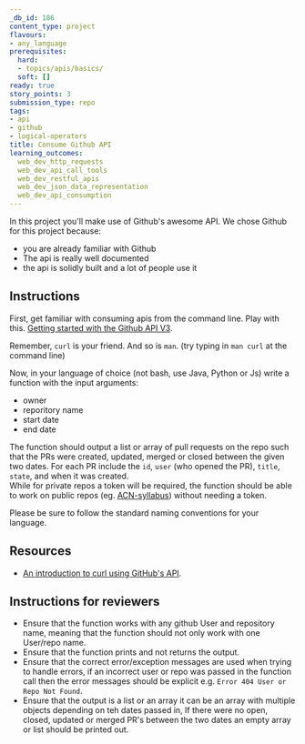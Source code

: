 ```yaml
---
_db_id: 186
content_type: project
flavours:
- any_language
prerequisites:
  hard:
  - topics/apis/basics/
  soft: []
ready: true
story_points: 3
submission_type: repo
tags:
- api
- github
- logical-operators
title: Consume Github API
learning_outcomes:
  web_dev_http_requests
  web_dev_api_call_tools
  web_dev_restful_apis
  web_dev_json_data_representation
  web_dev_api_consumption
---
```


In this project you'll make use of Github's awesome API. We chose Github for this project because:

- you are already familiar with Github
- The api is really well documented
- the api is solidly built and a lot of people use it

## Instructions

First, get familiar with consuming apis from the command line. Play with this. [Getting started with the Github API V3](https://developer.github.com/v3/guides/getting-started/).

Remember, `curl` is your friend. And so is `man`. (try typing in `man curl` at the command line)

Now, in your language of choice (not bash, use Java, Python or Js) write a function with the input arguments:
- owner
- reporitory name
- start date
- end date

The function should output a list or array of pull requests on the repo such that the PRs were created, updated, merged or closed between the given two dates.
For each PR include the `id`, `user` (who opened the PR), `title`, `state`, and when it was created.  
While for private repos a token will be required, the function should be able to work on public repos (eg. [ACN-syllabus](https://github.com/Umuzi-org/ACN-syllabus)) without needing a token.

Please be sure to follow the standard naming conventions for your language.

## Resources

- [An introduction to curl using GitHub's API](https://gist.github.com/tazjel/8735770).


## Instructions for reviewers
- Ensure that the function works with any github User and repository name, meaning that the function should not only work with one User/repo name. 
- Ensure that the function prints and not returns the output.
- Ensure that the correct error/exception messages are used when trying to handle errors, if an incorrect user or repo was passed in the function call then the error messages should be explicit e.g. `Error 404 User or Repo Not Found`.
- Ensure that the output is a list or an array it can be an array with multiple objects depending on teh dates passed in, If there were no open, closed, updated or merged PR's between the two dates an empty array or list should be printed out.